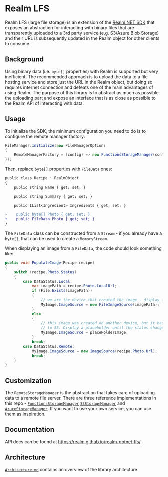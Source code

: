 # Realm LFS

Realm LFS (large file storage) is an extension of the [Realm.NET SDK](http://github.com/realm/realm-dotnet) that exposes an abstraction for interacting with binary files that are transparently uploaded to a 3rd party service (e.g. S3/Azure Blob Storage) and their URL is subsequently updated in the Realm object for other clients to consume.

## Background

Using binary data (i.e. `byte[]` properties) with Realm is supported but very inefficient. The recommended approach is to upload the data to a file hosting service and store just the URL in the Realm object, but doing so requires internet connection and defeats one of the main advantages of using Realm. The purpose of this library is to abstract as much as possible the uploading part and expose an interface that is as close as possible to the Realm API of interacting with data.

## Usage

To initialize the SDK, the minimum configuration you need to do is to configure the remote manager factory:

```csharp
FileManager.Initialize(new FileManagerOptions
{
    RemoteManagerFactory = (config) => new FunctionsStorageManager(config, "MyDataFunction")
});
```

Then, replace `byte[]` properties with `FileData` ones:

```diff
public class Recipe : RealmObject
{
    public string Name { get; set; }

    public string Summary { get; set; }

    public IList<Ingredient> Ingredients { get; set; }

-    public byte[] Photo { get; set; }
+    public FileData Photo { get; set; }
}
```

The `FileData` class can be constructed from a `Stream` - if you already have a `byte[]`, that can be used to create a `MemoryStream`.

When displaying an image from a `FileData`, the code should look something like:

```csharp
public void PopulateImage(Recipe recipe)
{
    switch (recipe.Photo.Status)
    {
        case DataStatus.Local:
            var imagePath = recipe.Photo.LocalUrl;
            if (File.Exists(imagePath))
            {
                // we are the device that created the image - display it from disk
                MyImage.ImageSource = new FileImageSource(imagePath);
            }
            else
            {
                // this image was created on another device, but it hasn't uploaded it yet
                // to S3. Display a placeholder until the status changes to Remote
                MyImage.ImageSource = placeHolderImage;
            }
            break;
        case DataStatus.Remote:
            MyImage.ImageSource = new ImageSource(recipe.Photo.Url);
            break;
    }
}
```

## Customization

The `RemoteStorageManager` is the abstraction that takes care of uploading data to a remote file server. There are three reference implementations in this repo - [`FunctionsStorageManager`](https://github.com/realm/realm-dotnet-lfs/blob/main/Realm.LFS.Functions/FunctionsStorageManager.cs) [`S3StorageManager`](https://github.com/realm/realm-dotnet-lfs/blob/main/Realm.LFS.S3/S3StorageManager.cs) and [`AzureStorageManager`](https://github.com/realm/realm-dotnet-lfs/blob/main/Realm.LFS.Azure/AzureStorageManager.cs). If you want to use your own service, you can use them as inspiration.

## Documentation

API docs can be found at https://realm.github.io/realm-dotnet-lfs/.

## Architecture

[`Architecture.md`](https://github.com/realm/realm-dotnet-lfs/blob/main/Architecture.md) contains an overview of the library architecture.